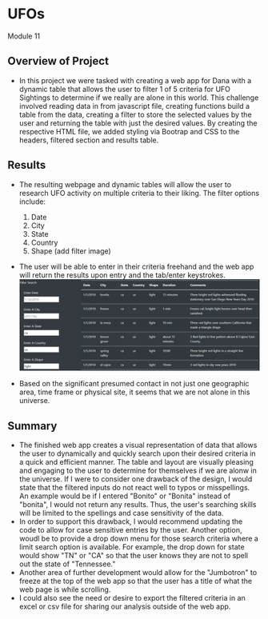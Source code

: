 # UFOs
Module 11

## Overview of Project
  - In this project we were tasked with creating a web app for Dana with a dynamic table that allows the user to filter 1 of 5 criteria for UFO Sightings to determine if we really are alone in this world. This challenge involved reading data in from javascript file, creating functions build a table from the data, creating a filter to store the selected values by the user and returning the table with just the desired values. By creating the respective HTML file, we added styling via Bootrap and CSS to the headers, filtered section and results table. 

## Results
 - The resulting webpage and dynamic tables will allow the user to research UFO activity on multiple criteria to their liking. The filter options include: 
      1. Date
      2. City
      3. State
      4. Country
      5. Shape
    (add filter image)
    
  - The user will be able to enter in their criteria freehand and the web app will return the results upon entry and the tab/enter keystrokes. 
  ![Search Results](https://github.com/Austin-Cyr/UFOs/blob/main/static/images/Search_Results.PNG)
  
  - Based on the significant presumed contact in not just one geographic area, time frame or physical site, it seems that we are not alone in this universe. 
  

## Summary
  - The finished web app creates a visual representation of data that allows the user to dynamically and quickly search upon their desired criteria in a quick and efficient manner. The table and layout are visually pleasing and engaging to the user to determine for themselves if we are alonw in the universe. If I were to consider one drawback of the design, I would state that the filtered inputs do not react well to typos or misspellings. An example would be if I entered "Bonito" or "Bonita" instead of "bonita", I would not return any results. Thus, the user's searching skills will be limited to the spellings and case sensitivity of the data. 
  - In order to support this drawback, I would recommend updating the code to allow for case sensitive entries by the user. Another option, woudl be to provide a drop down menu for those search criteria where a limit search option is available. For example, the drop down for state would show "TN" or "CA" so that the user knows they are not to spell out the state of "Tennessee."
  -  Another area of further development would allow for the "Jumbotron" to freeze at the top of the web app so that the user has a title of what the web page is while scrolling. 
  -  I could also see the need or desire to export the filtered criteria in an excel or csv file for sharing our analysis outside of the web app. 
